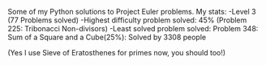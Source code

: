 Some of my Python solutions to Project Euler problems. 
My stats:
  -Level 3 (77 Problems solved) 
  -Highest difficulty problem solved: 45% (Problem 225: Tribonacci Non-divisors)
  -Least solved problem solved: Problem 348: Sum of a Square and a Cube(25%): Solved by 3308 people

(Yes I use Sieve of Eratosthenes for primes now, you should too!)

